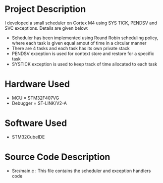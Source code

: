 # Project Description
I developed a small scheduler on Cortex M4 using SYS TICK, PENDSV and SVC exceptions. Details are given below:
* Scheduler has been implemented using Round Robin scheduling policy, where each task is given equal amout of time in a circular manner
* There are 4 tasks and each task has its own private stack
* PENDSV exception is used for context store and restore for a specific task
* SYSTICK exception is used to keep track of time allocated to each task

# Hardware Used
  * MCU = STM32F407VG
  * Debugger = ST-LINK/V2-A

# Software Used
 * STM32CubeIDE

# Source Code Description
 * Src/main.c  : This file contains the scheduler and exception handlers code
